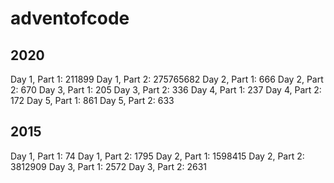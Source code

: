 # adventofcode

## 2020
Day 1, Part 1: 211899
Day 1, Part 2: 275765682
Day 2, Part 1: 666
Day 2, Part 2: 670
Day 3, Part 1: 205
Day 3, Part 2: 336
Day 4, Part 1: 237
Day 4, Part 2: 172
Day 5, Part 1: 861
Day 5, Part 2: 633 


## 2015
Day 1, Part 1: 74
Day 1, Part 2: 1795
Day 2, Part 1: 1598415
Day 2, Part 2: 3812909
Day 3, Part 1: 2572
Day 3, Part 2: 2631